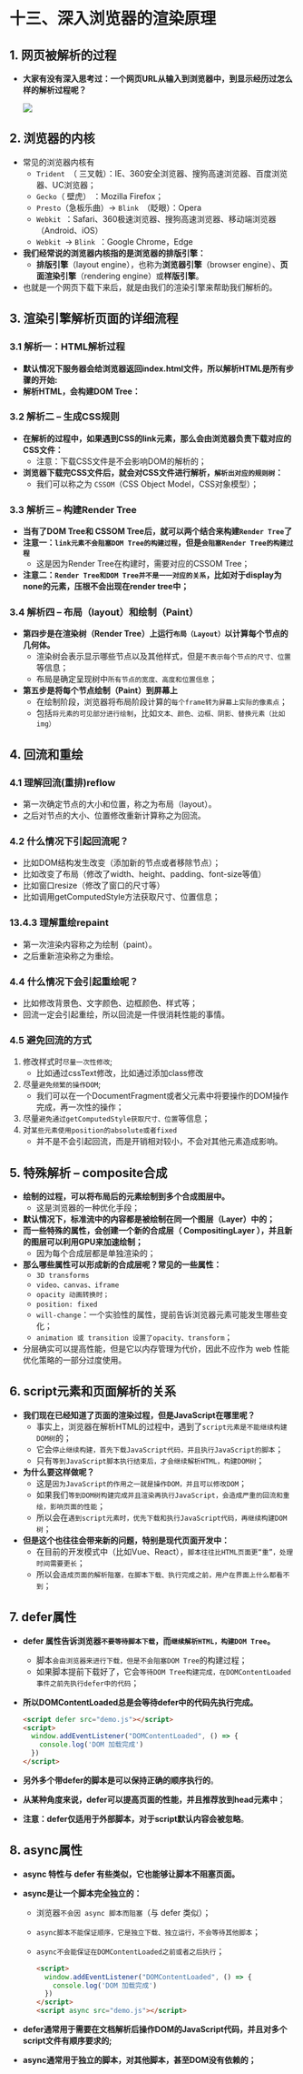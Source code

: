 # 十三、深入浏览器的渲染原理

## 1. 网页被解析的过程

- **大家有没有深入思考过：一个网页URL从输入到浏览器中，到显示经历过怎么样的解析过程呢？**

  ![](https://raw.githubusercontent.com/chen-zhuo-lin/pictures/main/2022-11/20221112120235.png)



## 2. 浏览器的内核

- 常见的浏览器内核有
  - `Trident `（ 三叉戟）：IE、360安全浏览器、搜狗高速浏览器、百度浏览器、UC浏览器；
  - `Gecko`（ 壁虎） ：Mozilla Firefox；
  - `Presto`（急板乐曲）-> `Blink `（眨眼）：Opera
  - `Webkit `：Safari、360极速浏览器、搜狗高速浏览器、移动端浏览器（Android、iOS）
  - `Webkit `-> `Blink `：Google Chrome，Edge
- **我们经常说的浏览器内核指的是浏览器的排版引擎：**
  - **排版引擎**（layout engine），也称为**浏览器引擎**（browser engine）、**页面渲染引擎**（rendering engine）或**样版引擎**。
- 也就是一个网页下载下来后，就是由我们的渲染引擎来帮助我们解析的。



## 3. 渲染引擎解析页面的详细流程

### 3.1 解析一：HTML解析过程

- **默认情况下服务器会给浏览器返回index.html文件，所以解析HTML是所有步骤的开始:**
- **解析HTML，会构建DOM Tree：**

### 3.2 解析二 – 生成CSS规则

- **在解析的过程中，如果遇到CSS的link元素，那么会由浏览器负责下载对应的CSS文件：**
  - 注意：下载CSS文件是不会影响DOM的解析的；
- **浏览器下载完CSS文件后，就会对CSS文件进行解析，`解析出对应的规则树`：**
  - 我们可以称之为 `CSSOM`（CSS Object Model，CSS对象模型）；

### 3.3 解析三 – 构建Render Tree

- **当有了DOM Tree和 CSSOM Tree后，就可以两个结合来构建`Render Tree`了**
- **注意一：`link元素不会阻塞DOM Tree的构建过程`，但是`会阻塞Render Tree的构建过程`**
  - 这是因为Render Tree在构建时，需要对应的CSSOM Tree；
- **注意二：`Render Tree和DOM Tree并不是一一对应的关系`，比如对于display为none的元素，压根不会出现在render tree中；**

### 3.4 解析四 – 布局（layout）和绘制（Paint）

- **第四步是在渲染树（Render Tree）上运行`布局（Layout）`以计算每个节点的几何体。**
  - 渲染树会表示显示哪些节点以及其他样式，但是`不表示每个节点的尺寸、位置`等信息；
  - 布局是确定呈现树中`所有节点的宽度、高度和位置信息`；
- **第五步是将每个节点绘制（Paint）到屏幕上**
  - 在绘制阶段，浏览器将布局阶段计算的`每个frame转为屏幕上实际的像素点`；
  - 包括`将元素的可见部分进行绘制`，比如`文本、颜色、边框、阴影、替换元素（比如img）`



## 4. 回流和重绘

### 4.1 理解回流(重排)reflow

- 第一次确定节点的大小和位置，称之为布局（layout）。
- 之后对节点的大小、位置修改重新计算称之为回流。

### 4.2 什么情况下引起回流呢？

- 比如DOM结构发生改变（添加新的节点或者移除节点）；
- 比如改变了布局（修改了width、height、padding、font-size等值）
- 比如窗口resize（修改了窗口的尺寸等）
- 比如调用getComputedStyle方法获取尺寸、位置信息；

### 13.4.3  理解重绘repaint

- 第一次渲染内容称之为绘制（paint）。
- 之后重新渲染称之为重绘。

### 4.4 什么情况下会引起重绘呢？

- 比如修改背景色、文字颜色、边框颜色、样式等；
- 回流一定会引起重绘，所以回流是一件很消耗性能的事情。

### 4.5 避免回流的方式

1. 修改样式时`尽量一次性修改`;
   - 比如通过cssText修改，比如通过添加class修改
2. 尽量`避免频繁的操作DOM`;
   - 我们可以在一个DocumentFragment或者父元素中将要操作的DOM操作完成，再一次性的操作；
3. 尽量`避免通过getComputedStyle获取尺寸、位置`等信息；
4. 对`某些元素使用position的absolute或者fixed`
   - 并不是不会引起回流，而是开销相对较小，不会对其他元素造成影响。



## 5. 特殊解析 – composite合成

- **绘制的过程，可以将布局后的元素绘制到多个合成图层中。**
  - 这是浏览器的一种优化手段；
- **默认情况下，标准流中的内容都是被绘制在同一个图层（Layer）中的；**
- **而一些特殊的属性，会创建一个新的合成层（ CompositingLayer ），并且新的图层可以利用GPU来加速绘制；**
  - 因为每个合成层都是单独渲染的；
- **那么哪些属性可以形成新的合成层呢？常见的一些属性：**
  - `3D transforms`
  - `video、canvas、iframe`
  - `opacity 动画转换时；`
  - `position: fixed`
  - `will-change`：一个实验性的属性，提前告诉浏览器元素可能发生哪些变化；
  - `animation 或 transition 设置了opacity、transform`；
- 分层确实可以提高性能，但是它以内存管理为代价，因此不应作为 web 性能优化策略的一部分过度使用。



## 6. script元素和页面解析的关系

- **我们现在已经知道了页面的渲染过程，但是JavaScript在哪里呢？**
  - 事实上，浏览器在解析HTML的过程中，遇到了`script元素是不能继续构建DOM树`的；
  - 它会`停止继续构建，首先下载JavaScript代码，并且执行JavaScript的脚本`；
  - 只有`等到JavaScript脚本执行结束后，才会继续解析HTML，构建DOM树`；
- **为什么要这样做呢？**
  - 这是`因为JavaScript的作用之一就是操作DOM，并且可以修改DOM`；
  - 如果我们`等到DOM树构建完成并且渲染再执行JavaScript，会造成严重的回流和重绘，影响页面的性能`；
  - 所以会在`遇到script元素时，优先下载和执行JavaScript代码，再继续构建DOM树`；
- **但是这个也往往会带来新的问题，特别是现代页面开发中：**
  - 在目前的开发模式中（比如Vue、React），`脚本往往比HTML页面更“重”，处理时间需要更长`；
  - 所以会`造成页面的解析阻塞，在脚本下载、执行完成之前，用户在界面上什么都看不到`；



## 7. defer属性

- **defer 属性告诉浏览器`不要等待脚本下载`，而`继续解析HTML，构建DOM Tree`。**

  - 脚本`会由浏览器来进行下载，但是不会阻塞DOM Tree`的构建过程；
  - 如果脚本提前下载好了，它会`等待DOM Tree构建完成，在DOMContentLoaded事件之前先执行defer中的代码`；

- **所以DOMContentLoaded总是会等待defer中的代码先执行完成。**

  ```html
  <script defer src="demo.js"></script>
  <script>
  	window.addEventListener("DOMContentLoaded", () => {
      console.log('DOM 加载完成')
    })
  </script>
  ```

- **另外多个带defer的脚本是可以保持正确的顺序执行的**。

- **从某种角度来说，defer可以提高页面的性能，并且推荐放到head元素中**；

- **注意：defer仅适用于外部脚本，对于script默认内容会被忽略**。



## 8. async属性

- **async 特性与 defer 有些类似，它也能够让脚本不阻塞页面。**

- **async是让一个脚本完全独立的：**

  - 浏览器`不会因 async 脚本而阻塞`（与 defer 类似）；

  - `async脚本不能保证顺序，它是独立下载、独立运行，不会等待其他脚本`；

  - `async不会能保证在DOMContentLoaded之前或者之后执行`；

    ```html
    <script>
      window.addEventListener("DOMContentLoaded", () => {
        console.log('DOM 加载完成')
      })
    </script>
    <script async src="demo.js"></script>
    ```

- **defer通常用于需要在文档解析后操作DOM的JavaScript代码，并且对多个script文件有顺序要求的;**

- **async通常用于独立的脚本，对其他脚本，甚至DOM没有依赖的；**